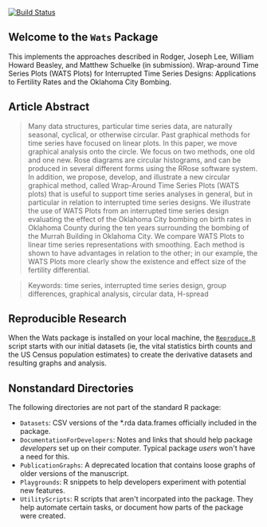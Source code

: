 [![Build Status](https://travis-ci.org/wibeasley/Wats.png?branch=master)](https://travis-ci.org/wibeasley/Wats)

## Welcome to the `Wats` Package
This implements the approaches described in
Rodger, Joseph Lee, William Howard Beasley, and Matthew Schuelke (in submission).
Wrap-around Time Series Plots (WATS Plots) for Interrupted Time Series Designs:
Applications to Fertility Rates and the Oklahoma City Bombing.

## Article Abstract
> Many data structures, particular time series data, are naturally seasonal, cyclical, or otherwise circular.  Past graphical methods for time series have focused on linear plots.  In this paper, we move graphical analysis onto the circle.  We focus on two methods, one old and one new.  Rose diagrams are circular histograms, and can be produced in several different forms using the RRose software system.  In addition, we propose, develop, and illustrate a new circular graphical method, called Wrap-Around Time Series Plots (WATS plots) that is useful to support time series analyses in general, but in particular in relation to interrupted time series designs.  We illustrate the use of WATS Plots from an interrupted time series design evaluating the effect of the Oklahoma City bombing on birth rates in Oklahoma County during the ten years surrounding the bombing of the Murrah Building in Oklahoma City.  We compare WATS Plots to linear time series representations with smoothing.  Each method is shown to have advantages in relation to the other; in our example, the WATS Plots more clearly show the existence and effect size of the fertility differential.

> Keywords:  time series, interrupted time series design, group differences, graphical analysis, circular data, H-spread

## Reproducible Research
When the Wats package is installed on your local machine, the [`Reproduce.R`](https://github.com/wibeasley/Wats/blob/master/UtilityScripts/Reproduce.R) script starts with our initial datasets (ie, the vital statistics birth counts and the US Census population estimates) to create the derivative datasets and resulting graphs and analysis.

## Nonstandard Directories
The following directories are not part of the standard R package:
 * `Datasets`: CSV versions of the *.rda data.frames officially included in the package.
 * `DocumentationForDevelopers`: Notes and links that should help package *developers* set up on their computer.  Typical package *users* won't have a need for this.
 * `PublicationGraphs`: A deprecated location that contains loose graphs of older versions of the manuscript.
 * `Playgrounds`: R snippets to help developers experiment with potential new features.
 * `UtilityScripts`: R scripts that aren't incorpated into the package.  They help automate certain tasks, or document how parts of the package were created.
